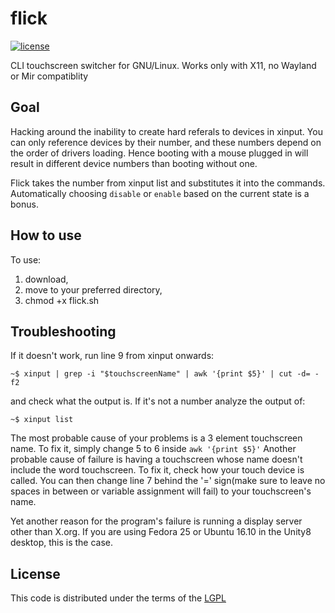 flick
=======

[![license](https://img.shields.io/badge/license-LGPLv3-brightgreen.svg)](/LICENSE)

CLI touchscreen switcher for GNU/Linux. Works only with X11, no Wayland or Mir compatiblity

## Goal
Hacking around the inability to create hard referals to devices in xinput. You can only reference devices by their number, and these numbers depend on the order of drivers loading. Hence booting with a mouse plugged in will result in different device numbers than booting without one. 

Flick takes the number from xinput list and substitutes it into the commands. Automatically choosing `disable` or `enable` based on the current state is a bonus.

## How to use
To use:
1. download,
2. move to your preferred directory,
3. chmod +x flick.sh

## Troubleshooting
If it doesn't work, run line 9 from xinput onwards:
```
~$ xinput | grep -i "$touchscreenName" | awk '{print $5}' | cut -d= -f2
```
and check what the output is. If it's not a number analyze the output of:
```
~$ xinput list
```

The most probable cause of your problems is a 3 element touchscreen name. To fix it, simply change 5 to 6 inside ` awk '{print $5}' ` 
Another probable cause of failure is having a touchscreen whose name doesn't include the word touchscreen. To fix it, check how your touch device is called. You can then change line 7 behind the '=' sign(make sure to leave no spaces in between or variable assignment will fail) to your touchscreen's name.

Yet another reason for the program's failure is running a display server other than X.org. If you are using Fedora 25 or Ubuntu 16.10 in the Unity8 desktop, this is the case.

## License
This code is distributed under the terms of the [LGPL][license]

[license]: /LICENSE.MD
